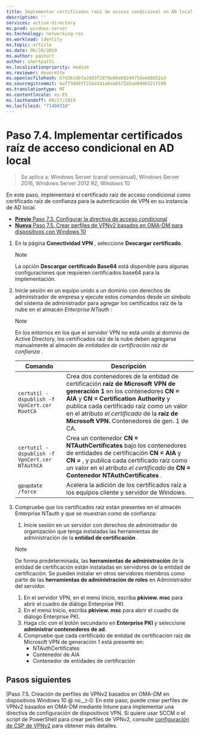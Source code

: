 ```yaml
---
title: Implementar certificados raíz de acceso condicional en AD local
description: ''
services: active-directory
ms.prod: windows-server
ms.technology: networking-ras
ms.workload: identity
ms.topic: article
ms.date: 06/28/2019
ms.author: pashort
author: shortpatti
ms.localizationpriority: medium
ms.reviewer: deverette
ms.openlocfilehash: 67d361db7a2dd3f2879e8beb924075dae68d52a3
ms.sourcegitcommit: 6aff3d88ff22ea141a6ea6572a5ad8dd6321f199
ms.translationtype: MT
ms.contentlocale: es-ES
ms.lasthandoff: 09/27/2019
ms.locfileid: "71404318"
---
```

# <a name="step-74-deploy-conditional-access-root-certificates-to-on-premises-ad"></a>Paso 7.4. Implementar certificados raíz de acceso condicional en AD local

>Se aplica a: Windows Server (canal semianual), Windows Server 2016, Windows Server 2012 R2, Windows 10

En este paso, implementará el certificado raíz de acceso condicional como certificado raíz de confianza para la autenticación de VPN en su instancia de AD local.

- [**Previo** Paso 7.3. Configurar la directiva de acceso condicional](vpn-config-conditional-access-policy.md)
- [**Nueva** Paso 7.5. Crear perfiles de VPNv2 basados en OMA-DM para dispositivos con Windows 10](vpn-create-oma-dm-based-vpnv2-profiles.md)

1. En la página **Conectividad VPN** , seleccione **Descargar certificado**.

   >[!NOTE]
   >La opción **Descargar certificado Base64** está disponible para algunas configuraciones que requieren certificados base64 para la implementación.

2. Inicie sesión en un equipo unido a un dominio con derechos de administrador de empresa y ejecute estos comandos desde un símbolo del sistema de administrador para agregar los certificados raíz de la nube en el almacén *Enterprise NTauth* :

   >[!NOTE]
   >En los entornos en los que el servidor VPN no está unido al dominio de Active Directory, los certificados raíz de la nube deben agregarse manualmente al almacén de _entidades de certificación raíz de confianza_ .

   | Comando | Descripción |
   | --- | --- |
   | `certutil -dspublish -f VpnCert.cer RootCA` | Crea dos contenedores de la entidad de certificación **raíz de Microsoft VPN de generación 1** en los contenedores **CN = AIA** y **CN = Certification Authority** y publica cada certificado raíz como un valor en el atributo _el certificado_ de la **raíz de Microsoft VPN.** Contenedores de gen. 1 de CA. |
   | `certutil -dspublish -f VpnCert.cer NTAuthCA` | Crea un contenedor **CN = NTAuthCertificates** bajo los contenedores de entidades de certificación **CN = AIA** y **CN =** , y publica cada certificado raíz como un valor en el atributo _el certificado_ de **CN = Contenedor NTAuthCertificates** . |
   | `gpupdate /force` | Acelera la adición de los certificados raíz a los equipos cliente y servidor de Windows. |

3. Compruebe que los certificados raíz están presentes en el almacén Enterprise NTauth y que se muestran como de confianza:
   1. Inicie sesión en un servidor con derechos de administrador de organización que tenga instaladas las herramientas de administración de la **entidad de certificación** .

   >[!NOTE]
   >De forma predeterminada, las **herramientas de administración** de la entidad de certificación están instaladas en servidores de la entidad de certificación. Se pueden instalar en otros servidores miembros como parte de las **herramientas de administración de roles** en Administrador del servidor.

   1. En el servidor VPN, en el menú Inicio, escriba **pkiview. msc** para abrir el cuadro de diálogo Enterprise PKI.
   1. En el menú Inicio, escriba **pkiview. msc** para abrir el cuadro de diálogo Enterprise PKI.
   1. Haga clic con el botón secundario en **Enterprise PKI** y seleccione **administrar contenedores de ad**.
   1. Compruebe que cada certificado de entidad de certificación raíz de Microsoft VPN de generación 1 está presente en:
      - NTAuthCertificates
      - Contenedor de AIA
      - Contenedor de entidades de certificación

## <a name="next-steps"></a>Pasos siguientes

[Paso 7.5. Creación de perfiles de VPNv2 basados en OMA-DM en dispositivos Windows 10 @ no__t-0: En este paso, puede crear perfiles de VPNv2 basados en OMA-DM mediante Intune para implementar una directiva de configuración de dispositivos VPN. Si quiere usar SCCM o el script de PowerShell para crear perfiles de VPNv2, consulte [configuración de CSP de VPNv2](https://docs.microsoft.com/windows/client-management/mdm/vpnv2-csp) para obtener más detalles.
